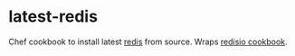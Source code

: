 # latest-redis
Chef cookbook to install latest [redis](http://redis.io) from source. Wraps [redisio cookbook](https://supermarket.chef.io/cookbooks/redisio).
